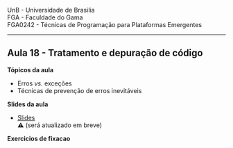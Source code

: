 
UnB - Universidade de Brasilia  
FGA - Faculdade do Gama  
FGA0242 - Técnicas de Programação para Plataformas Emergentes

---

## Aula 18 - Tratamento e depuração de código

**Tópicos da aula**
- Erros _vs._ exceções
- Técnicas de prevenção de erros inevitáveis

**Slides da aula**
* [Slides]()  
  :warning: (será atualizado em breve)

**Exercicios de fixacao**
